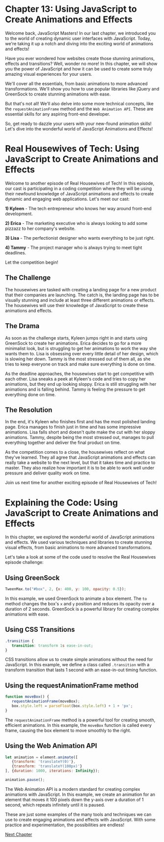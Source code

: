 # Chapter 13: Using JavaScript to Create Animations and Effects

Welcome back, JavaScript Masters! In our last chapter, we introduced you to the world of creating dynamic user interfaces with JavaScript. Today, we're taking it up a notch and diving into the exciting world of animations and effects!

Have you ever wondered how websites create those stunning animations, effects and transitions? Well, wonder no more! In this chapter, we will show you the power of JavaScript and how it can be used to create some truly amazing visual experiences for your users.

We'll cover all the essentials, from basic animations to more advanced transformations. We'll show you how to use popular libraries like jQuery and GreenSock to create stunning animations with ease.

But that's not all! We'll also delve into some more technical concepts, like the `requestAnimationFrame` method and the `Web Animation API`. These are essential skills for any aspiring front-end developer.

So, get ready to dazzle your users with your new-found animation skills! Let's dive into the wonderful world of JavaScript Animations and Effects!
# Real Housewives of Tech: Using JavaScript to Create Animations and Effects

Welcome to another episode of Real Housewives of Tech! In this episode, our cast is participating in a coding competition where they will be using their newfound knowledge of JavaScript animations and effects to create dynamic and engaging web applications. Let's meet our cast:

**1) Kyleen** - The tech entrepreneur who knows her way around front-end development.

**2) Erica** - The marketing executive who is always looking to add some pizzazz to her company's website.

**3) Lisa** - The perfectionist designer who wants everything to be just right.

**4) Tammy** - The project manager who is always trying to meet tight deadlines.

Let the competition begin!

## The Challenge

The housewives are tasked with creating a landing page for a new product that their companies are launching. The catch is, the landing page has to be visually stunning and include at least three different animations or effects. The housewives will use their knowledge of JavaScript to create these animations and effects.

## The Drama

As soon as the challenge starts, Kyleen jumps right in and starts using GreenSock to create her animations. Erica decides to go for a more minimalist look, but is struggling to get her animations to work the way she wants them to. Lisa is obsessing over every little detail of her design, which is slowing her down. Tammy is the most stressed out of them all, as she tries to keep everyone on track and make sure everything is done on time.

As the deadline approaches, the housewives start to get competitive with each other. Lisa sneaks a peek at Kyleen's code and tries to copy her animations, but they end up looking sloppy. Erica is still struggling with her animations and is falling behind. Tammy is feeling the pressure to get everything done on time.

## The Resolution

In the end, it's Kyleen who finishes first and has the most polished landing page. Erica manages to finish just in time and has some impressive animations. Lisa falls short and doesn't quite make the cut with her sloppy animations. Tammy, despite being the most stressed out, manages to pull everything together and deliver the final product on time.

As the competition comes to a close, the housewives reflect on what they've learned. They all agree that JavaScript animations and effects can really take a website to the next level, but that it takes time and practice to master. They also realize how important it is to be able to work well under pressure and deliver quality work on time.

Join us next time for another exciting episode of Real Housewives of Tech!
# Explaining the Code: Using JavaScript to Create Animations and Effects

In this chapter, we explored the wonderful world of JavaScript animations and effects. We used various techniques and libraries to create stunning visual effects, from basic animations to more advanced transformations.

Let's take a look at some of the code used to resolve the Real Housewives episode challenge:

## Using GreenSock

```javascript
TweenMax.to("#box", 2, {x: 400, y: 100, opacity: 0.5});
```

In this example, we used GreenSock to animate a box element. The `to` method changes the box's `x` and `y` position and reduces its opacity over a duration of 2 seconds. GreenSock is a powerful library for creating complex animations with ease.

## Using CSS Transitions

```css
.transition {
   transition: transform 1s ease-in-out;
}
```

CSS transitions allow us to create simple animations without the need for JavaScript. In this example, we define a class called `.transition` with a transform transition that lasts 1 second with an ease-in-out timing function. 

## Using the requestAnimationFrame method

```javascript
function moveBox() {
   requestAnimationFrame(moveBox);
   box.style.left = parseFloat(box.style.left) + 1 + 'px';
}
```

The `requestAnimationFrame` method is a powerful tool for creating smooth, efficient animations. In this example, the `moveBox` function is called every frame, causing the box element to move smoothly to the right.

## Using the Web Animation API

```javascript
let animation = element.animate([
   {transform: 'translateY(0)'},
   {transform: 'translateY(100px)'}
], {duration: 1000, iterations: Infinity});

animation.pause();
```

The Web Animation API is a modern standard for creating complex animations with JavaScript. In this example, we create an animation for an element that moves it 100 pixels down the y-axis over a duration of 1 second, which repeats infinitely until it is paused.

These are just some examples of the many tools and techniques we can use to create engaging animations and effects with JavaScript. With some practice and experimentation, the possibilities are endless!


[Next Chapter](14_Chapter14.md)